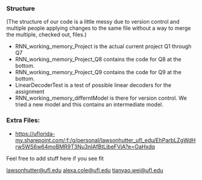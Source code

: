 ### Structure
(The structure of our code is a little messy due to version control and multiple people applying changes to the same file without a way to merge the multiple, checked out, files.)
* RNN_working_memory_Project is the actual current project Q1 through Q7
* RNN_working_memory_Project_Q8 contains the code for Q8 at the bottom.
* RNN_working_memory_Project_Q9 contains the code for Q9 at the bottom.
* LinearDecoderTest is a test of possible linear decoders for the assignment
* RNN_working_memory_differntModel is there for version control.  We tried a new model and this contains an intermediate model.

### Extra Files:
* https://uflorida-my.sharepoint.com/:f:/g/personal/lawsonhutter_ufl_edu/EhParbLZgWdHrw5WS6w64moBMR9T3Nu3nIAfBtLibeFVjA?e=OaHxdq

Feel free to add stuff here if you see fit

lawsonhutter@ufl.edu
alexa.cole@ufl.edu
tianyao.wei@ufl.edu
